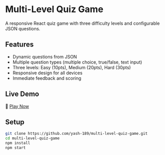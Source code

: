 # Multi-Level Quiz Game

A responsive React quiz game with three difficulty levels and configurable JSON questions.

## Features

- Dynamic questions from JSON
- Multiple question types (multiple choice, true/false, text input)
- Three levels: Easy (10pts), Medium (20pts), Hard (30pts)
- Responsive design for all devices
- Immediate feedback and scoring

## Live Demo

🚀 [Play Now](https://multi-level-quiz-game-omega.vercel.app/)

## Setup

```bash
git clone https://github.com/yash-189/multi-level-quiz-game.git
cd multi-level-quiz-game
npm install
npm start

